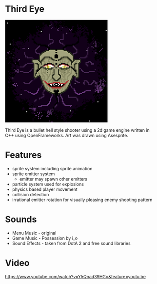# Third Eye
![](gif/enemy_animation.gif)

Third Eye is a bullet hell style shooter using a 2d game engine written in C++ using OpenFrameworks. Art was drawn using Asesprite. 

# Features
- sprite system including sprite animation
- sprite emitter system
  - emitter may spawn other emitters
- particle system used for explosions
- physics based player movement
- collision detection
- irrational emitter rotation for visually pleasing enemy shooting pattern

# Sounds
- Menu Music - original
- Game Music - Possession by i_o
- Sound Effects - taken from DotA 2 and free sound libraries

# Video
https://www.youtube.com/watch?v=Y5Qnad39HGo&feature=youtu.be
